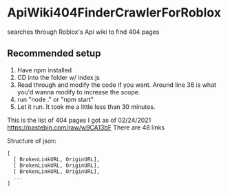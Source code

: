 # ApiWiki404FinderCrawlerForRoblox
searches through Roblox's Api wiki to find 404 pages

## Recommended setup
1. Have npm installed
2. CD into the folder w/ index.js
3. Read through and modify the code if you want. Around line 36 is what you'd wanna modify to increase the scope.
4. run "node ." or "npm start"
5. Let it run. It took me a little less than 30 minutes.

This is the list of 404 pages I got as of 02/24/2021
https://pastebin.com/raw/w9CA13bF
There are 48 links

Structure of json:
```
[
  [ BrokenLinkURL, OriginURL],
  [ BrokenLinkURL, OriginURL],
  [ BrokenLinkURL, OriginURL],
  ...
]
```
